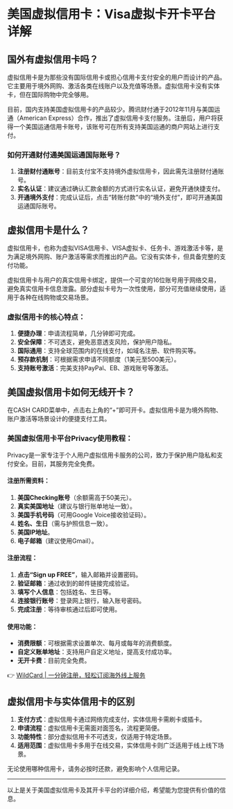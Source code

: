 # 美国虚拟信用卡：Visa虚拟卡开卡平台详解

## 国外有虚拟信用卡吗？

虚拟信用卡是为那些没有国际信用卡或担心信用卡支付安全的用户而设计的产品。它主要用于境外网购、激活各类在线账户以及充值等场景。虚拟信用卡没有实体卡，但在国际购物中完全够用。

目前，国内支持美国虚拟信用卡的产品较少。腾讯财付通于2012年11月与美国运通（American Express）合作，推出了虚拟信用卡支付服务。注册后，用户将获得一个美国运通信用卡账号，该账号可在所有支持美国运通的商户网站上进行支付。

### 如何开通财付通美国运通国际账号？
1. **注册财付通账号**：目前支付宝不支持境外虚拟信用卡，因此需先注册财付通账号。
2. **实名认证**：建议通过确认汇款金额的方式进行实名认证，避免开通快捷支付。
3. **开通境外支付**：完成认证后，点击“转账付款”中的“境外支付”，即可开通美国运通国际账号。

## 虚拟信用卡是什么？

虚拟信用卡，也称为虚拟VISA信用卡、VISA虚拟卡、任务卡、游戏激活卡等，是为满足境外网购、账户激活等需求而推出的产品。它没有实体卡，但具备完整的支付功能。

虚拟信用卡与用户的真实信用卡绑定，提供一个可变的16位账号用于网络交易，避免真实信用卡信息泄露。部分虚拟卡号为一次性使用，部分可充值继续使用，适用于各种在线购物或交易场景。

### 虚拟信用卡的核心特点：
1. **便捷办理**：申请流程简单，几分钟即可完成。
2. **安全保障**：不可透支，避免恶意透支风险，保护用户隐私。
3. **国际通用**：支持全球范围内的在线支付，如域名注册、软件购买等。
4. **预存款机制**：可根据需求申请不同额度（1美元至500美元）。
5. **支持账号激活**：完美支持PayPal、EB、游戏账号等激活。

## 美国虚拟信用卡如何无线开卡？

在CASH CARD菜单中，点击右上角的“+”即可开卡。虚拟信用卡是为境外购物、账户激活等场景设计的便捷支付工具。

### 美国虚拟信用卡平台Privacy使用教程：
Privacy是一家专注于个人用户虚拟信用卡服务的公司，致力于保护用户隐私和支付安全。目前，其服务完全免费。

#### 注册所需资料：
1. **美国Checking账号**（余额需高于50美元）。
2. **真实美国地址**（建议与银行账单地址一致）。
3. **美国手机号码**（可用Google Voice接收验证码）。
4. **姓名、生日**（需与护照信息一致）。
5. **美国IP地址**。
6. **电子邮箱**（建议使用Gmail）。

#### 注册流程：
1. **点击“Sign up FREE”**，输入邮箱并设置密码。
2. **验证邮箱**：通过收到的邮件链接完成验证。
3. **填写个人信息**：包括姓名、生日等。
4. **连接银行账号**：登录网上银行，输入账号密码。
5. **完成注册**：等待审核通过后即可使用。

#### 使用功能：
- **消费限额**：可根据需求设置单次、每月或每年的消费额度。
- **自定义账单地址**：支持用户自定义地址，提高支付成功率。
- **无开卡费**：目前完全免费。

👉 [WildCard | 一分钟注册，轻松订阅海外线上服务](https://bbtdd.com/WildCard)

## 虚拟信用卡与实体信用卡的区别
1. **支付方式**：虚拟信用卡通过网络完成支付，实体信用卡需刷卡或插卡。
2. **申请流程**：虚拟信用卡无需面对面签名，流程更简便。
3. **功能特性**：部分虚拟信用卡不可透支，仅适用于特定场景。
4. **适用范围**：虚拟信用卡多用于在线交易，实体信用卡则广泛适用于线上线下场景。

无论使用哪种信用卡，请务必按时还款，避免影响个人信用记录。

---

以上是关于美国虚拟信用卡及其开卡平台的详细介绍，希望能为您提供有价值的信息。
